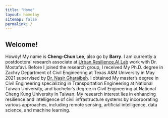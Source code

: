 ```yaml
---
title: "Home"
layout: homelay
sitemap: false
permalink: /
---
```


## Welcome!


Howdy! My name is **Cheng-Chun Lee**, also go by **Barry**. I am currently a postdoctoral research associate at <a href='https://www.urbanresilience.ai/' target='_blank'>Urban Resilience.AI Lab</a> work with Dr. Mostafavi. Before I joined the research group, I received My Ph.D. degree in Zachry Department of Civil Engineering at Texas A&M University in May 2021 supervised by <a href='https://ceprofs.civil.tamu.edu/ngharaibeh/' target='_blank'>Dr. Nasir Gharaibeh</a>. I obtained My master’s degree in Civil Engineering specializing in Transportation Engineering at National Taiwan University, and bachelor’s degree in Civil Engineering at National Cheng Kung University in Taiwan. My research interest lies in enhancing resilience and intelligence of civil infrastructure systems by incorporating various approaches, including remote sensing, artificial intelligence, data science, and machine learning.

